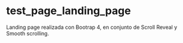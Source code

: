 # test_page_landing_page
Landing page realizada con Bootrap 4, en conjunto de Scroll Reveal y Smooth scrolling.



